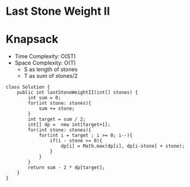 # Last Stone Weight II
# Knapsack
* Time Complexity: O(ST)
* Space Complexity: O(T)
	* S as length of stones
	* T as sum of stones/2
```
class Solution {
    public int lastStoneWeightII(int[] stones) {
        int sum = 0;
        for(int stone: stones){
            sum += stone;
        }
        int target = sum / 2;
        int[] dp =  new int[target+1];
        for(int stone: stones){
            for(int i = target ; i >= 0; i--){
                if(i - stone >= 0){
                    dp[i] = Math.max(dp[i], dp[i-stone] + stone);
                }
            }
        }
        return sum - 2 * dp[target];
    }
}
```